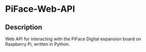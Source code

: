 # PiFace-Web-API

## Description
Web API for interacting with the PiFace Digital expansion board on Raspberry Pi, written in Python.



